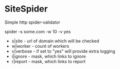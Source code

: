 SiteSpider
==========

Simple http spider-validator

spider -s some.com -w 10 -v yes

- s|site - url of domain which will be checked
- w|worker - count of workers
- v|verbose - if set to "yes" will provide extra logging
- i|ignore - mask, which links to ignore
- r|report - mask, which links to report
